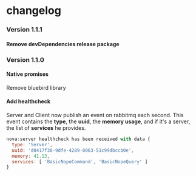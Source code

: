 # changelog

### Version 1.1.1

#### Remove devDependencies release package

### Version 1.1.0

#### Native promises
Remove bluebird library

#### Add healthcheck
Server and Client now publish an event on rabbitmq each second. This event contains the __type__, the __uuid__, the __memory usage__, and if it's a server, the list of __services__ he provides.

```js
nova:server healthcheck has been received with data {
  type: 'Server',
  uuid: 'd0417f38-9dfe-4289-8063-51c99dbccb0e',
  memory: 41.13,
  services: [ 'BasicNopeCommand', 'BasicNopeQuery' ]
}
```
